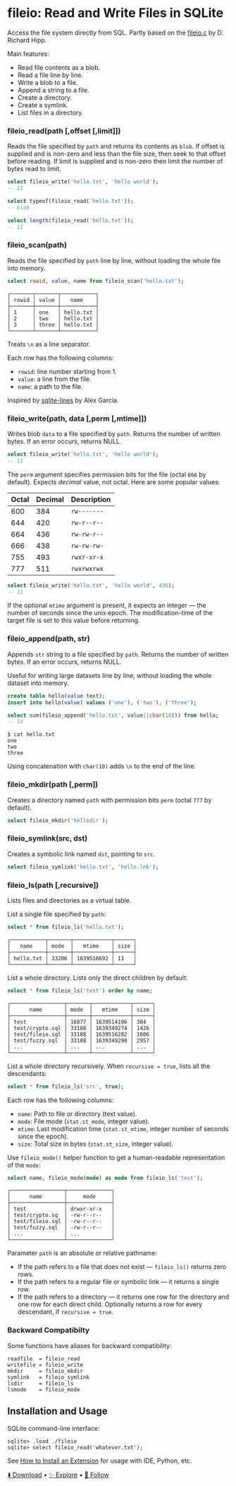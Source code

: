 # fileio: Read and Write Files in SQLite

Access the file system directly from SQL. Partly based on the [fileio.c](https://sqlite.org/src/file/ext/misc/fileio.c) by D. Richard Hipp.

Main features:

-   Read file contents as a blob.
-   Read a file line by line.
-   Write a blob to a file.
-   Append a string to a file.
-   Create a directory.
-   Create a symlink.
-   List files in a directory.

### fileio_read(path [,offset [,limit]])

Reads the file specified by `path` and returns its contents as `blob`.
If offset is supplied and is non-zero and less than the file size, then seek to that offset before reading.
If limit is supplied and is non-zero then limit the number of bytes read to limit.

```sql
select fileio_write('hello.txt', 'hello world');
-- 11

select typeof(fileio_read('hello.txt'));
-- blob

select length(fileio_read('hello.txt'));
-- 11
```

### fileio_scan(path)

Reads the file specified by `path` line by line, without loading the whole file into memory.

```sql
select rowid, value, name from fileio_scan('hello.txt');
```

```
┌───────┬───────┬───────────┐
│ rowid │ value │   name    │
├───────┼───────┼───────────┤
│ 1     │ one   │ hello.txt │
│ 2     │ two   │ hello.txt │
│ 3     │ three │ hello.txt │
└───────┴───────┴───────────┘
```

Treats `\n` as a line separator.

Each row has the following columns:

-   `rowid`: line number starting from 1.
-   `value`: a line from the file.
-   `name`: a path to the file.

Inspired by [sqlite-lines](https://github.com/asg017/sqlite-lines/) by Alex Garcia.

### fileio_write(path, data [,perm [,mtime]])

Writes blob `data` to a file specified by `path`. Returns the number of written bytes. If an error occurs, returns NULL.

```sql
select fileio_write('hello.txt', 'hello world');
-- 11
```

The `perm` argument specifies permission bits for the file (octal `666` by default). Expects _decimal_ value, not octal. Here are some popular values:

| Octal | Decimal | Description |
| ----- | ------- | ----------- |
| 600   | 384     | `rw-------` |
| 644   | 420     | `rw-r--r--` |
| 664   | 436     | `rw-rw-r--` |
| 666   | 438     | `rw-rw-rw-` |
| 755   | 493     | `rwxr-xr-x` |
| 777   | 511     | `rwxrwxrwx` |

```sql
select fileio_write('hello.txt', 'hello world', 436);
-- 11
```

If the optional `mtime` argument is present, it expects an integer — the number of seconds since the unix epoch. The modification-time of the target file is set to this value before returning.

### fileio_append(path, str)

Appends `str` string to a file specified by `path`. Returns the number of written bytes. If an error occurs, returns NULL.

Useful for writing large datasets line by line, without loading the whole dataset into memory.

```sql
create table hello(value text);
insert into hello(value) values ('one'), ('two'), ('three');

select sum(fileio_append('hello.txt', value||char(10))) from hello;
-- 14
```

```
$ cat hello.txt
one
two
three
```

Using concatenation with `char(10)` adds `\n` to the end of the line.

### fileio_mkdir(path [,perm])

Creates a directory named `path` with permission bits `perm` (octal `777` by default).

```sql
select fileio_mkdir('hellodir');
```

### fileio_symlink(src, dst)

Creates a symbolic link named `dst`, pointing to `src`.

```sql
select fileio_symlink('hello.txt', 'hello.lnk');
```

### fileio_ls(path [,recursive])

Lists files and directories as a virtual table.

List a single file specified by `path`:

```sql
select * from fileio_ls('hello.txt');
```

```
┌───────────┬───────┬────────────┬──────┐
│   name    │ mode  │   mtime    │ size │
├───────────┼───────┼────────────┼──────┤
│ hello.txt │ 33206 │ 1639516692 │ 11   │
└───────────┴───────┴────────────┴──────┘
```

List a whole directory. Lists only the direct children by default:

```sql
select * from fileio_ls('test') order by name;
```

```
┌─────────────────┬───────┬────────────┬──────┐
│      name       │ mode  │   mtime    │ size │
├─────────────────┼───────┼────────────┼──────┤
│ test            │ 16877 │ 1639514106 │ 384  │
│ test/crypto.sql │ 33188 │ 1639349274 │ 1426 │
│ test/fileio.sql │ 33188 │ 1639516282 │ 1606 │
│ test/fuzzy.sql  │ 33188 │ 1639349290 │ 2957 │
│ ...             │ ...   │ ...        │ ...  │
└─────────────────┴───────┴────────────┴──────┘
```

List a whole directory recursively. When `recursive = true`, lists all the descendants:

```sql
select * from fileio_ls('src', true);
```

Each row has the following columns:

-   `name`: Path to file or directory (text value).
-   `mode`: File mode (`stat.st_mode`, integer value).
-   `mtime`: Last modification time (`stat.st_mtime`, integer number of seconds since the epoch).
-   `size`: Total size in bytes (`stat.st_size`, integer value).

Use `fileio_mode()` helper function to get a human-readable representation of the `mode`:

```sql
select name, fileio_mode(mode) as mode from fileio_ls('test');
```

```
┌─────────────────┬──────────────┐
│      name       │     mode     │
├─────────────────┼──────────────┤
│ test            │ drwxr-xr-x   │
│ test/crypto.sq  │ -rw-r--r--   │
│ test/fileio.sql │ -rw-r--r--   │
│ test/fuzzy.sql  │ -rw-r--r--   │
│ ...             │ ...          │
└─────────────────┴──────────────┘
```

Parameter `path` is an absolute or relative pathname:

-   If the path refers to a file that does not exist — `fileio_ls()` returns zero rows.
-   If the path refers to a regular file or symbolic link — it returns a single row.
-   If the path refers to a directory — it returns one row for the directory and one row for each direct child. Optionally returns a row for every descendant, if `recursive = true`.

### Backward Compatibilty

Some functions have aliases for backward compatibility:

```
readfile  = fileio_read
writefile = fileio_write
mkdir     = fileio_mkdir
symlink   = fileio_symlink
lsdir     = fileio_ls
lsmode    = fileio_mode
```

## Installation and Usage

SQLite command-line interface:

```
sqlite> .load ./fileio
sqlite> select fileio_read('whatever.txt');
```

See [How to Install an Extension](install.md) for usage with IDE, Python, etc.

[⬇️ Download](https://github.com/nalgeon/sqlean/releases/latest) •
[✨ Explore](https://github.com/nalgeon/sqlean) •
[🚀 Follow](https://twitter.com/ohmypy)
